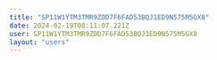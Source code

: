 ```yaml
---
title: "SP11W1YTM3TMR9ZDD7F6FAD53BQJ1ED9N575M5GX8"
date: 2024-02-19T08:11:07.221Z
user: SP11W1YTM3TMR9ZDD7F6FAD53BQJ1ED9N575M5GX8
layout: "users"
---
```

    